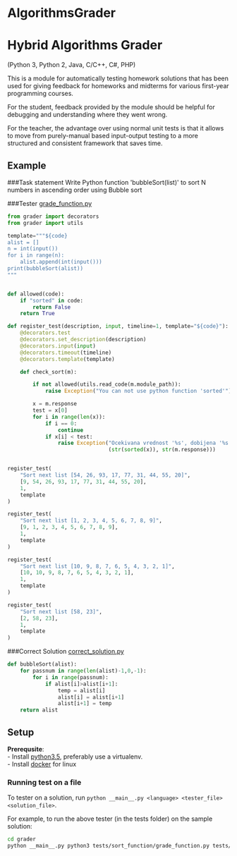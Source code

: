 # AlgorithmsGrader
Hybrid Algorithms Grader
=============
(Python 3, Python 2, Java, C/C++, C#, PHP)

This is a module for automatically testing homework solutions that has been used for giving feedback for homeworks and midterms for various first-year programming courses.

For the student, feedback provided by the module should be helpful for debugging and understanding where they went wrong.

For the teacher, the advantage over using normal unit tests is that it allows to move from purely-manual based input-output testing to a more structured and consistent framework that saves time.


## Example

###Task statement
Write Python function 'bubbleSort(list)' to sort N numbers in ascending order using Bubble sort

###Tester [grade_function.py](grader/tests/sort_function/grade_function.py)
```python
from grader import decorators
from grader import utils

template="""${code}
alist = []
n = int(input())
for i in range(n):
    alist.append(int(input()))
print(bubbleSort(alist))
"""


def allowed(code):
    if "sorted" in code:
        return False
    return True

def register_test(description, input, timeline=1, template="${code}"):
    @decorators.test
    @decorators.set_description(description)
    @decorators.input(input)
    @decorators.timeout(timeline)
    @decorators.template(template)

    def check_sort(m):

        if not allowed(utils.read_code(m.module_path)):
            raise Exception("You can not use python function 'sorted'")

        x = m.response
        test = x[0]
        for i in range(len(x)):
            if i == 0:
                continue
            if x[i] < test:
                raise Exception("Ocekivana vrednost '%s', dobijena '%s'" %
                                (str(sorted(x)), str(m.response)))


register_test(
    "Sort next list [54, 26, 93, 17, 77, 31, 44, 55, 20]",
    [9, 54, 26, 93, 17, 77, 31, 44, 55, 20],
    1,
    template
)

register_test(
    "Sort next list [1, 2, 3, 4, 5, 6, 7, 8, 9]",
    [9, 1, 2, 3, 4, 5, 6, 7, 8, 9],
    1,
    template
)

register_test(
    "Sort next list [10, 9, 8, 7, 6, 5, 4, 3, 2, 1]",
    [10, 10, 9, 8, 7, 6, 5, 4, 3, 2, 1],
    1,
    template
)

register_test(
    "Sort next list [58, 23]",
    [2, 58, 23],
    1,
    template
)
```

###Correct Solution [correct_solution.py](grader/tests/sort_function/correct_solution.py)
```python
def bubbleSort(alist):
    for passnum in range(len(alist)-1,0,-1):
        for i in range(passnum):
            if alist[i]>alist[i+1]:
                temp = alist[i]
                alist[i] = alist[i+1]
                alist[i+1] = temp
    return alist
```
## Setup

**Prerequsite**:<br/>
    - Install [python3.5](https://www.python.org), preferably use a virtualenv.<br/>
    - Install [docker](https://www.docker.com/) for linux<br/>

### Running test on a file
To tester on a solution, run `python __main__.py <language> <tester_file> <solution_file>`.

For example, to run the above tester (in the tests folder) on the sample solution:
```bash
cd grader
python __main__.py python3 tests/sort_function/grade_function.py tests/sort_function/correct_solution.py
```

